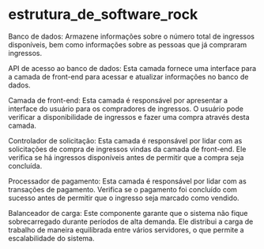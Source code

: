# estrutura_de_software_rock
Banco de dados: Armazene informações sobre o número total de ingressos disponíveis, bem como informações sobre as pessoas que já compraram ingressos.

API de acesso ao banco de dados: Esta camada fornece uma interface para a camada de front-end para acessar e atualizar informações no banco de dados.

Camada de front-end: Esta camada é responsável por apresentar a interface do usuário para os compradores de ingressos. O usuário pode verificar a disponibilidade de ingressos e fazer uma compra através desta camada.

Controlador de solicitação: Esta camada é responsável por lidar com as solicitações de compra de ingressos vindas da camada de front-end. Ele verifica se há ingressos disponíveis antes de permitir que a compra seja concluída.

Processador de pagamento: Esta camada é responsável por lidar com as transações de pagamento. Verifica se o pagamento foi concluído com sucesso antes de permitir que o ingresso seja marcado como vendido.

Balanceador de carga: Este componente garante que o sistema não fique sobrecarregado durante períodos de alta demanda. Ele distribui a carga de trabalho de maneira equilibrada entre vários servidores, o que permite a escalabilidade do sistema.
